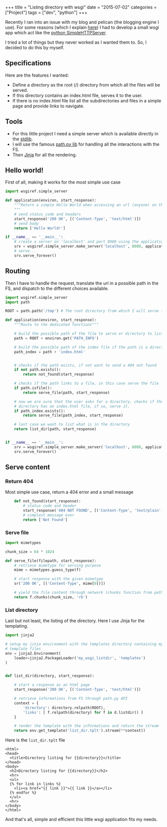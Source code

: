 +++
title = "Listing directory with wsgi"
date = "2015-07-02"
categories = ["Project"]
tags = ["dev", "python"]
+++

Recently I ran into an issue with my blog and pelican
(the blogging engine I use). For some reasons (which I explain [here]())
I had to develop a small wsgi app which act like the
[python SimpleHTTPServer](https://docs.python.org/2/library/simplehttpserver.html).

I tried a lot of things but they never worked as I wanted them to.
So, I decided to do this by myself.

## Specifications

Here are the features I wanted:

* Define a directory as the root (/) directory from which all the files will be
served.
* If this directory contains an index.html file, serves it to the user.
* If there is no index.html file list all the subdirectories and files in a
simple page and provide links to navigate.

## Tools

* For this little project I need a simple server which is available directly
in the [stdlib](https://docs.python.org/2/library/simplehttpserver.html).
* I will use the famous [path.py lib](https://github.com/jaraco/path.py) for
handling all the interactions with the FS.
* Then [Jinja](https://github.com/jaraco/path.py) for all the rendering.

## Hello world!

First of all, making it works for the most simple use case
```python
import wsgiref.simple_server

def application(environ, start_response):
	"""Return a simple Hello World when accessing an url (anyone) on the server
	"""
	# send status_code and headers
	start_response('200 OK', [('Content-Type', 'text/html')])
	# send body
	return ['Hello World!']

if __name__ == '__main__':
	# create a server on 'localhost' and port 8080 using the application
	srv = wsgiref.simple_server.make_server('localhost', 8080, application)
	# serve...
	srv.serve_forever()
```

## Routing

Then I have to handle the request, translate the url in a possible path in the
FS, and dispatch to the different choices available.

```python
import wsgiref.simple_server
import path

ROOT = path.path('/tmp') # The root directory from which I will serve the files

def application(environ, start_response):
	"""Route to the dedicated functions"""

	# build the possible path of the file to serve or directory to list
	path = ROOT + environ.get('PATH_INFO')

	# build the possible path of the index file if the path is a directory
    path_index = path + 'index.html'


	# checks if the path exists, if not want to send a 404 not found
    if not path.exists():
        return not_found(start_response)

	# checks if the path links to a file, in this case serve the file
    if path.isfile():
        return serve_file(path, start_response)

	# now we are sure that the user asks for a directory, checks if the
	# directory has an index.html file, if so, serve it.
    if path_index.exists():
        return serve_file(path_index, start_response)

	# last case we want to list what is in the directory
    return list_dir(path, start_response)


if __name__ == '__main__':
	srv = wsgiref.simple_server.make_server('localhost', 8080, application)
	srv.serve_forever()

```

## Serve content

### Return 404

Most simple use case, return a 404 error and a small message
```python
	def not_found(start_response):
		# status code and header
        start_response('404 NOT FOUND', [('Content-Type', 'text/plain')])
		# simplest message ever
        return ['Not Found']
```

### Serve file
```python
import mimetypes

chunk_size = 64 * 1024

def serve_file(filepath, start_response):
	# retrieve mimetype for serving purpose
	mime = mimetypes.guess_type(f)

	# start response with the given mimetype
	sr('200 OK', [('Content-Type', mime[0])])

	# yield the file content through network (chunks function from path.py)
	return f.chunks(chunk_size, 'rb')
```

### List directory

Last but not least, the listing of the directory. Here I use Jinja for the
templating.

```python
import jinja2

# setup my jinja environment with the templates directory containing my
# template files
env = jinja2.Environment(
    loader=jinja2.PackageLoader('my_wsgi_listdir', 'templates')
)


def list_dir(directory, start_response):

	# start a response as an html page
	start_response('200 OK', [('Content-Type', 'text/html')])

	# retrieve informations from FS through path.py API
	context = {
		'directory': directory.relpath(ROOT),
		'links': [ f.relpath(directory) for f in d.listdir() ]
	}

	# render the template with the informations and return the stream
	return env.get_template('list_dir.tplt').stream(**context))

```

Here is the `list_dir.tplt` file


```jinja
<html>
<head>
  <title>Directory listing for {{directory}}</title>
</head>
<body>
  <h2>Directory listing for {{directory}}</h2>
  <hr>
  <ul>
  {% for link in links %}
    <li><a href="{{ link }}">{{ link }}</a></li>
  {% endfor %}
  </ul>
  <hr>
</body>
</html>
```

And that's all, simple and efficient this little wsgi application fits my
needs.
